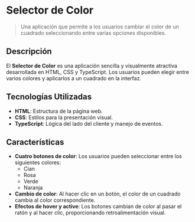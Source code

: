 # Selector de Color

> Una aplicación que permite a los usuarios cambiar el color de un cuadrado seleccionando entre varias opciones disponibles.

## Descripción

El **Selector de Color** es una aplicación sencilla y visualmente atractiva desarrollada en HTML, CSS y TypeScript. Los usuarios pueden elegir entre varios colores y aplicarlos a un cuadrado en la interfaz.

## Tecnologías Utilizadas

- **HTML**: Estructura de la página web.
- **CSS**: Estilos para la presentación visual.
- **TypeScript**: Lógica del lado del cliente y manejo de eventos.

## Características

- **Cuatro botones de color**: Los usuarios pueden seleccionar entre los siguientes colores:
  - Cian
  - Rosa
  - Verde
  - Naranja
- **Cambio de color**: Al hacer clic en un botón, el color de un cuadrado cambia al color correspondiente.
- **Efectos de hover y active**: Los botones cambian de color al pasar el ratón y al hacer clic, proporcionando retroalimentación visual.